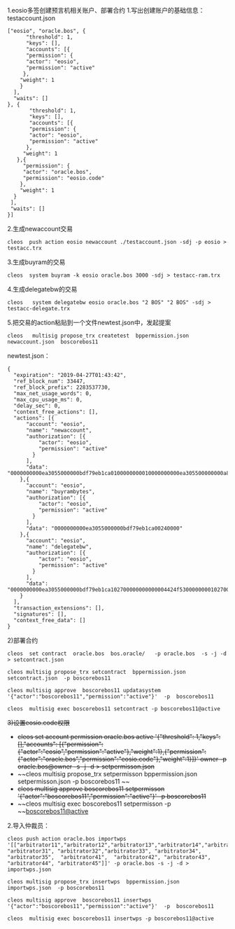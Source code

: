 1.eosio多签创建预言机相关账户、部署合约
1.写出创建账户的基础信息：testaccount.json
```
["eosio", "oracle.bos", {
      "threshold": 1,
      "keys": [],
      "accounts": [{
      "permission": {
      "actor": "eosio",
      "permission": "active"
     },
    "weight": 1
    }
  ],
  "waits": []
}, {
       "threshold": 1,
       "keys": [],
       "accounts": [{
       "permission": {
       "actor": "eosio",
       "permission": "active"
      },
     "weight": 1
   },{
     "permission": {
     "actor": "oracle.bos",
     "permission": "eosio.code"
    },
    "weight": 1
  }
 ],
 "waits": []
}]
```
  
2.生成newaccount交易
```
cleos  push action eosio newaccount ./testaccount.json -sdj -p eosio > testacc.trx
```
3.生成buyram的交易
```
cleos  system buyram -k eosio oracle.bos 3000 -sdj > testacc-ram.trx
```
4.生成delegatebw的交易
```
cleos   system delegatebw eosio oracle.bos "2 BOS" "2 BOS" -sdj > testacc-delegate.trx
```
5.把交易的action粘贴到一个文件newtest.json中，发起提案
```
cleos   multisig propose_trx createtest  bppermission.json  newaccount.json  boscorebos11
```
newtest.json：
```
{
  "expiration": "2019-04-27T01:43:42",
  "ref_block_num": 33447,
  "ref_block_prefix": 2283537730,
  "max_net_usage_words": 0,
  "max_cpu_usage_ms": 0,
  "delay_sec": 0,
  "context_free_actions": [],
  "actions": [{
      "account": "eosio",
      "name": "newaccount",
      "authorization": [{
          "actor": "eosio",
          "permission": "active"
        }
      ],
      "data": "0000000000ea3055000000bdf79eb1ca0100000000010000000000ea305500000000a8ed32320100000100000000010000000000ea305500000000a8ed3232010000"
    },{
      "account": "eosio",
      "name": "buyrambytes",
      "authorization": [{
          "actor": "eosio",
          "permission": "active"
        }
      ],
      "data": "0000000000ea3055000000bdf79eb1ca00240000"
    },{
      "account": "eosio",
      "name": "delegatebw",
      "authorization": [{
          "actor": "eosio",
          "permission": "active"
        }
      ],
      "data": "0000000000ea3055000000bdf79eb1ca102700000000000004424f5300000000102700000000000004424f530000000000"
    }
  ],
  "transaction_extensions": [],
  "signatures": [],
  "context_free_data": []
}
```

2)部署合约
```
cleos  set contract  oracle.bos  bos.oracle/   -p oracle.bos  -s -j -d > setcontract.json

cleos multisig propose_trx setcontract  bppermission.json  setcontract.json  -p boscorebos11   

cleos multisig approve  boscorebos11 updatasystem '{"actor":"boscorebos11","permission":"active"}'  -p  boscorebos11

cleos  multisig exec boscorebos11 setcontract -p boscorebos11@active
```

~~3)设置eosio.code权限~~
* ~~cleos set account permission oracle.bos active '{"threshold": 1,"keys": [],"accounts": [{"permission":{"actor":"eosio","permission":"active"},"weight":1},{"permission":{"actor":"oracle.bos","permission":"eosio.code"},"weight":1}]}' owner -p oracle.bos@owner -s -j -d > setpermisson.json~~
* ~~cleos multisig propose_trx setpermisson  bppermission.json  setpermisson.json  -p boscorebos11   ~~
* ~~cleos multisig approve  boscorebos11 setpermisson '{"actor":"boscorebos11","permission":"active"}'  -p  boscorebos11~~
* ~~cleos  multisig exec boscorebos11 setpermisson -p ~~[boscorebos11@active](mailto:boscorebos11@active)





2.导入仲裁员：
```
cleos push action oracle.bos importwps '[["arbitrator11","arbitrator12","arbitrator13","arbitrator14","arbitrator15","arbitrator21","arbitrator22","arbitrator23","arbitrator24","arbitrator25", "arbitrator31", "arbitrator32","arbitrator33", "arbitrator34", "arbitrator35",  "arbitrator41",  "arbitrator42", "arbitrator43", "arbitrator44", "arbitrator45"]]' -p oracle.bos -s -j -d > importwps.json

cleos multisig propose_trx insertwps  bppermission.json  importwps.json  -p boscorebos11   

cleos multisig approve  boscorebos11 insertwps '{"actor":"boscorebos11","permission":"active"}'  -p  boscorebos11

cleos  multisig exec boscorebos11 insertwps -p boscorebos11@active
```




